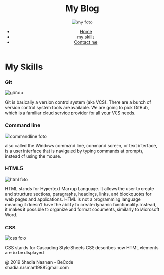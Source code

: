 <!DOCTYPE html>
<html lang="en">
    <head>
        <meta charset="utf-8"> 
        <meta name="viewport" content="width=device-width, initial-scale=1">
        <meta http-equiv="X-UA-Compatible" content="ie=edge">
        <link rel="icon" href="img/myicon.ico">
        <title>myskills</title>
    </head>
<body>
    <header class="page-header">
        <h1>My Blog</h1>
        <img src="https://encrypted-tbn0.gstatic.com/images?q=tbn:ANd9GcQyCDNR7KvW0IL3GU0Mp3uAc2WfpDmV5vIBC62YaRR4dgA2t2h4" alt="my foto"> 
<nav >
        <ul>
          <li><a href="home.html">Home</a></li>
          <li><a href="myskills.html">my skills</a></li>
          <li><a href="contactme.html">Contact me</a></li>
        </ul>
      </nav>
</header>

<h1>My Skills</h1>
<article>
  <h3>Git</h3>
        <img src="https://encrypted-tbn0.gstatic.com/images?q=tbn:ANd9GcTj97ULzs1SRXQko9q5ddc3wqrN0Z6fveQKjmHJDg1c64gYzB4mzg" alt="gitfoto">
        <p>
        Git is basically a version control system (aka VCS). There are a bunch of version control system tools are available. We are going to pick GitHub, which is a familiar cloud service provider for all your VCS needs.
    </p>
</article>

<article>
  <h3>Command line</h3>
  <img src="https://encrypted-tbn0.gstatic.com/images?q=tbn:ANd9GcRFfwd6s5Vgf9EIraFGuvtz4Fcvn_L4xOu_ECDsqdTNrXqzbYl-" alt="commandline foto">
  <p>
        also called the Windows command line, command screen, or text interface, is a user interface that is navigated by typing commands at prompts, instead of using the mouse.
  </p>
</article>

<article>
  <h3>HTML5</h3>
  <img src="https://encrypted-tbn0.gstatic.com/images?q=tbn:ANd9GcRuWttdOuypSbStD85mj8w1kfVwC728gfzY5BZnDmq-q5MG5I43" alt="html foto">
  <p>
        HTML stands for Hypertext Markup Language. It allows the user to create and structure sections, paragraphs, headings, links, and blockquotes for web pages and applications.
        HTML is not a programming language, meaning it doesn’t have the ability to create dynamic functionality. Instead, it makes it possible to organize and format documents, similarly to Microsoft Word.
  </p>
</article>
<article>
  <h3>CSS</h3>
  <img src="https://encrypted-tbn0.gstatic.com/images?q=tbn:ANd9GcRkh7dVbd_0Guz88a7d6eE7Ir7K37FmElxdwRyyybPUNoKW428" alt="css foto">
  <p>
        CSS stands for Cascading Style Sheets
        CSS describes how HTML elements are to be displayed
  </p>
</article>
<footer>
    <p>@ 2019 Shadia Nasman - BeCode <br> shadia.nasman19882gmail.com  </p>
</footer>

</body>
</html>

